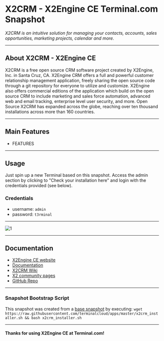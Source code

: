 # **X2CRM - X2Engine CE** Terminal.com Snapshot

*X2CRM is an intuitive solution for managing your contacts, accounts, sales opportunities, marketing projects, calendar and more.*

---

## About X2CRM - X2Engine CE

X2CRM is a free open source CRM software project created by X2Engine, Inc. in Santa Cruz, CA. X2Engine CRM offers a full and powerful customer relationship management application, freely sharing the open source code through a git repository for everyone to utilize and customize. X2Engine also offers commercial editions of the application which build on the open source CRM to include marketing and sales force automation, advanced web and email tracking, enterprise level user security, and more. Open Source X2CRM has expanded across the globe, reaching over ten thousand installations across more than 160 countries.

---

## Main Features

- FEATURES

---

## Usage

Just spin up a new Terminal based on this snapshot. Access the admin section by clicking to "Check your installation here" and login with the credentials provided (see below).

### Credentials

- username: `admin`
- password: `t3rminal`

---

![1](IMAGE_URL)

---

## Documentation

- [X2Engine CE website](http://www.x2engine.com/open-source-crm/)
- [Documentation](http://www.x2engine.com/reference_guide/)
- [X2CRM Wiki](http://wiki.x2engine.com/)
- [X2 community pages](http://x2community.com/)
- [GitHub Repo](https://github.com/X2Engine/X2Engine)

---

### Snapshot Bootstrap Script

This snapshot was created from a [base snapshot](https://www.terminal.com/tiny/FzpHiTXG1K) by executing:
`wget https://raw.githubusercontent.com/terminalcloud/apps/master/x2crm_installer.sh && bash x2crm_installer.sh`

---

#### Thanks for using X2Engine CE at Terminal.com!
